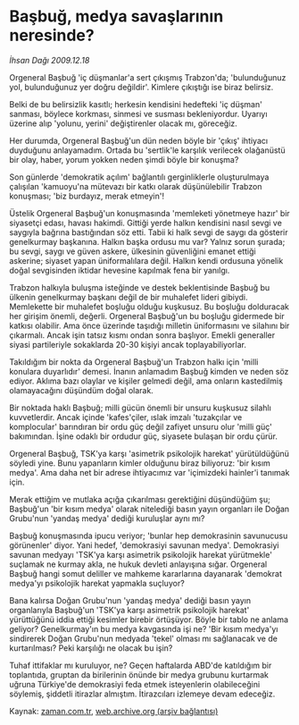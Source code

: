 # Başbuğ, medya savaşlarının neresinde?

*İhsan Dağı 2009.12.18*

<tr><td class="metin" colspan="2" style="padding-top: 20px; padding-left: 5px; ">Orgeneral Başbuğ 'iç düşmanlar'a sert çıkışmış Trabzon'da; 'bulunduğunuz yol, bulunduğunuz yer doğru değildir'. Kimlere çıkıştığı ise biraz belirsiz.</td></tr><tr><td class="metin" colspan="2" style="padding-top: 20px; padding-left: 5px; "><p>Belki de bu belirsizlik kasıtlı; herkesin kendisini hedefteki 'iç düşman' sanması, böylece korkması, sinmesi ve susması bekleniyordur. Uyarıyı üzerine alıp 'yolunu, yerini' değiştirenler olacak mı, göreceğiz.
<p>Her durumda, Orgeneral Başbuğ'un dün neden böyle bir 'çıkış' ihtiyacı duyduğunu anlayamadım. Ortada bu 'sertlik'le karşılık verilecek olağanüstü bir olay, haber, yorum yokken neden şimdi böyle bir konuşma?
<p> Son günlerde 'demokratik açılım' bağlantılı gerginliklerle oluşturulmaya çalışılan 'kamuoyu'na mütevazı bir katkı olarak düşünülebilir Trabzon konuşması; 'biz burdayız, merak etmeyin'!
<p> Üstelik Orgeneral Başbuğ'un konuşmasında 'memleketi yönetmeye hazır' bir siyasetçi edası, havası hakimdi. Gittiği yerde halkın kendisini nasıl sevgi ve saygıyla bağrına bastığından söz etti. Tabii ki halk sevgi de saygı da gösterir genelkurmay başkanına. Halkın başka ordusu mu var? Yalnız sorun şurada; bu sevgi, saygı ve güven askere, ülkesinin güvenliğini emanet ettiği askerine; siyaset yapan üniformalılara değil. Halkın kendi ordusuna yönelik doğal sevgisinden iktidar hevesine kapılmak fena bir yanılgı.
<p> Trabzon halkıyla buluşma isteğinde ve destek beklentisinde Başbuğ bu ülkenin genelkurmay başkanı değil de bir muhalefet lideri gibiydi. Memlekette bir muhalefet boşluğu olduğu kuşkusuz. Bu boşluğu dolduracak her girişim önemli, değerli. Orgeneral Başbuğ'un bu boşluğu gidermede bir katkısı olabilir. Ama önce üzerinde taşıdığı milletin üniformasını ve silahını bir çıkarmalı. Ancak işin tatsız kısmı ondan sonra başlıyor. Emekli generaller siyasi partileriyle sokaklarda 20-30 kişiyi ancak toplayabiliyorlar.
<p> Takıldığım bir nokta da Orgeneral Başbuğ'un Trabzon halkı için 'milli konulara duyarlıdır' demesi. İnanın anlamadım Başbuğ kimden ve neden söz ediyor. Aklıma bazı olaylar ve kişiler gelmedi değil, ama onların kastedilmiş olamayacağını düşündüm doğal olarak.
<p> Bir noktada haklı Başbuğ; milli gücün önemli bir unsuru kuşkusuz silahlı kuvvetlerdir. Ancak içinde 'kafes'çiler, ıslak imzalı 'tuzakçılar ve komplocular' barındıran bir ordu güç değil zafiyet unsuru olur 'milli güç' bakımından. İşine odaklı bir ordudur güç, siyasete bulaşan bir ordu çürür.
<p> Orgeneral Başbuğ, TSK'ya karşı 'asimetrik psikolojik harekat' yürütüldüğünü söyledi yine. Bunu yapanların kimler olduğunu biraz biliyoruz: 'bir kısım medya'. Ama daha net bir adrese ihtiyacımız var 'içimizdeki hainler'i tanımak için.
<p> Merak ettiğim ve mutlaka açığa çıkarılması gerektiğini düşündüğüm şu; Başbuğ'un 'bir kısım medya' olarak nitelediği basın yayın organları ile Doğan Grubu'nun 'yandaş medya' dediği kuruluşlar aynı mı?
<p>Başbuğ konuşmasında ipucu veriyor; 'bunlar hep demokrasinin savunucusu görünenler' diyor. Yani hedef, 'demokrasiyi savunan medya'. Demokrasiyi savunan medyayı 'TSK'ya karşı asimetrik psikolojik harekat yürütmekle' suçlamak ne kurmay akla, ne hukuk devleti anlayışına sığar. Orgeneral Başbuğ hangi somut deliller ve mahkeme kararlarına dayanarak 'demokrat medya'yı psikolojik harekat yapmakla suçluyor?
<p> Bana kalırsa Doğan Grubu'nun 'yandaş medya' dediği basın yayın organlarıyla Başbuğ'un 'TSK'ya karşı asimetrik psikolojik harekat' yürüttüğünü iddia ettiği kesimler birebir örtüşüyor. Böyle bir tablo ne anlama geliyor? Genelkurmay'ın bu medya kavgasında işi ne? 'Bir kısım medya'yı sindirerek Doğan Grubu'nun medyada 'tekel' olması mı sağlanacak ve de kurtarılması? Peki karşılığı ne olacak bu işin?
<p> Tuhaf ittifaklar mı kuruluyor, ne? Geçen haftalarda ABD'de katıldığım bir toplantıda, gruptan da birilerinin önünde bir medya grubunu kurtarmak uğruna Türkiye'de demokrasiyi feda etmek isteyenlerin olabileceğini söylemiş, şiddetli itirazlar almıştım. İtirazcıları izlemeye devam edeceğiz.<br/></p></p></p></p></p></p></p></p></p></p></p></p></td></tr>

Kaynak: [zaman.com.tr](http://zaman.com.tr/yazar.do?yazino=928803), [web.archive.org (arşiv bağlantısı)](http://web.archive.org/web/20100123044648/http://zaman.com.tr:80/yazar.do?yazino=928803)
